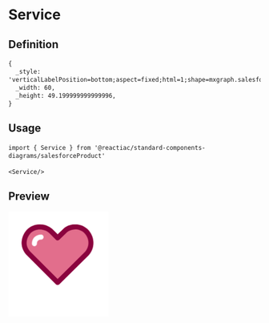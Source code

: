 # Service

## Definition

```
{
  _style: 'verticalLabelPosition=bottom;aspect=fixed;html=1;shape=mxgraph.salesforce.service;',
  _width: 60,
  _height: 49.199999999999996,
}
```

## Usage

```
import { Service } from '@reactiac/standard-components-diagrams/salesforceProduct'

<Service/>
```

## Preview

<img src="./service.png" width="200"/>
